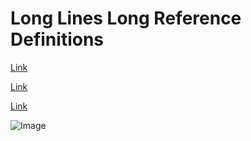 # Long Lines Long Reference Definitions

<!-- markdownlint-disable-file descriptive-link-text -->
[Link][short-reference-definition]

[Link][long-reference-definition]

[Link][long-reference-definition-split]

![Image][long-reference-definition-image]

[short-reference-definition]: https://example.com/short
[long-reference-definition]: https://example.com/long/long/long/long/long/long/long/long/long/long/long/long/long
[long-reference-definition-split]:
  https://example.com/long/long/long/long/long/long/long/long/long/long/long/long/long/long
[long-reference-definition-image]: https://example.com/long/long/long/long/long/long/long/long/long/long/long/long/long/image
<!-- markdownlint-disable-next-line link-image-reference-definitions -->
[long-reference-definition]: https://example.com/long/long/long/long/long/long/long/long/long/long/long/long/long
